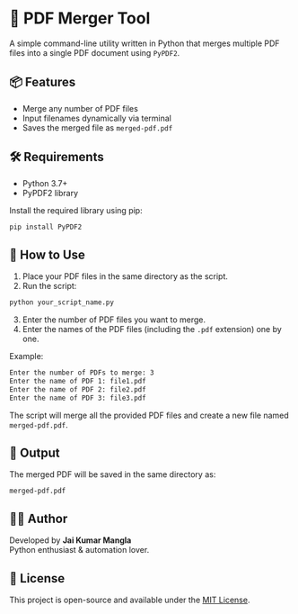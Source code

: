 
# 🧩 PDF Merger Tool

A simple command-line utility written in Python that merges multiple PDF files into a single PDF document using `PyPDF2`.

## 📦 Features

- Merge any number of PDF files
- Input filenames dynamically via terminal
- Saves the merged file as `merged-pdf.pdf`

## 🛠️ Requirements

- Python 3.7+
- PyPDF2 library

Install the required library using pip:

```bash
pip install PyPDF2
```

## 🚀 How to Use

1. Place your PDF files in the same directory as the script.
2. Run the script:

```bash
python your_script_name.py
```

3. Enter the number of PDF files you want to merge.
4. Enter the names of the PDF files (including the `.pdf` extension) one by one.

Example:

```bash
Enter the number of PDFs to merge: 3
Enter the name of PDF 1: file1.pdf
Enter the name of PDF 2: file2.pdf
Enter the name of PDF 3: file3.pdf
```

The script will merge all the provided PDF files and create a new file named `merged-pdf.pdf`.

## 📂 Output

The merged PDF will be saved in the same directory as:

```
merged-pdf.pdf
```

## 🧑‍💻 Author

Developed by **Jai Kumar Mangla**  
Python enthusiast & automation lover.

## 📄 License

This project is open-source and available under the [MIT License](LICENSE).
